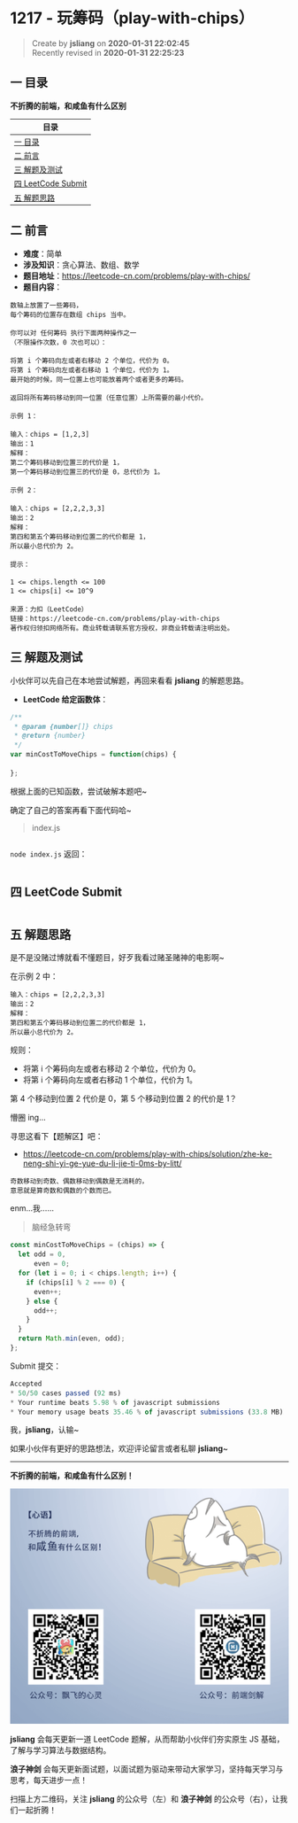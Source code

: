 1217 - 玩筹码（play-with-chips）
===

> Create by **jsliang** on **2020-01-31 22:02:45**  
> Recently revised in **2020-01-31 22:25:23**

## 一 目录

**不折腾的前端，和咸鱼有什么区别**

| 目录 |
| --- | 
| [一 目录](#chapter-one) | 
| [二 前言](#chapter-two) |
| [三 解题及测试](#chapter-three) |
| [四 LeetCode Submit](#chapter-four) |
| [五 解题思路](#chapter-five) |

## 二 前言



* **难度**：简单
* **涉及知识**：贪心算法、数组、数学
* **题目地址**：https://leetcode-cn.com/problems/play-with-chips/
* **题目内容**：

```
数轴上放置了一些筹码，
每个筹码的位置存在数组 chips 当中。

你可以对 任何筹码 执行下面两种操作之一
（不限操作次数，0 次也可以）：

将第 i 个筹码向左或者右移动 2 个单位，代价为 0。
将第 i 个筹码向左或者右移动 1 个单位，代价为 1。
最开始的时候，同一位置上也可能放着两个或者更多的筹码。

返回将所有筹码移动到同一位置（任意位置）上所需要的最小代价。

示例 1：

输入：chips = [1,2,3]
输出：1
解释：
第二个筹码移动到位置三的代价是 1，
第一个筹码移动到位置三的代价是 0，总代价为 1。

示例 2：

输入：chips = [2,2,2,3,3]
输出：2
解释：
第四和第五个筹码移动到位置二的代价都是 1，
所以最小总代价为 2。

提示：

1 <= chips.length <= 100
1 <= chips[i] <= 10^9

来源：力扣（LeetCode）
链接：https://leetcode-cn.com/problems/play-with-chips
著作权归领扣网络所有。商业转载请联系官方授权，非商业转载请注明出处。
```

## 三 解题及测试



小伙伴可以先自己在本地尝试解题，再回来看看 **jsliang** 的解题思路。

* **LeetCode 给定函数体**：

```js
/**
 * @param {number[]} chips
 * @return {number}
 */
var minCostToMoveChips = function(chips) {
    
};
```

根据上面的已知函数，尝试破解本题吧~

确定了自己的答案再看下面代码哈~

> index.js

```js

```

`node index.js` 返回：

```js

```

## 四 LeetCode Submit



```js

```

## 五 解题思路



是不是没赌过博就看不懂题目，好歹我看过赌圣赌神的电影啊~

在示例 2 中：

```
输入：chips = [2,2,2,3,3]
输出：2
解释：
第四和第五个筹码移动到位置二的代价都是 1，
所以最小总代价为 2。
```

规则：

* 将第 i 个筹码向左或者右移动 2 个单位，代价为 0。
* 将第 i 个筹码向左或者右移动 1 个单位，代价为 1。

第 4 个移动到位置 2 代价是 0，第 5 个移动到位置 2 的代价是 1？

懵圈 ing...

寻思这看下【题解区】吧：

* https://leetcode-cn.com/problems/play-with-chips/solution/zhe-ke-neng-shi-yi-ge-yue-du-li-jie-ti-0ms-by-litt/

```
奇数移动到奇数、偶数移动到偶数是无消耗的，
意思就是算奇数和偶数的个数而已。
```

enm...我……

> 脑经急转弯

```js
const minCostToMoveChips = (chips) => {
  let odd = 0,
      even = 0;
  for (let i = 0; i < chips.length; i++) {
    if (chips[i] % 2 === 0) {
      even++;
    } else {
      odd++;
    }
  }
  return Math.min(even, odd);
};
```

Submit 提交：

```js
Accepted
* 50/50 cases passed (92 ms)
* Your runtime beats 5.98 % of javascript submissions
* Your memory usage beats 35.46 % of javascript submissions (33.8 MB)
```

我，**jsliang**，认输~

如果小伙伴有更好的思路想法，欢迎评论留言或者私聊 **jsliang**~

---

**不折腾的前端，和咸鱼有什么区别！**

![图](../../../public-repertory/img/z-index-small.png)

**jsliang** 会每天更新一道 LeetCode 题解，从而帮助小伙伴们夯实原生 JS 基础，了解与学习算法与数据结构。

**浪子神剑** 会每天更新面试题，以面试题为驱动来带动大家学习，坚持每天学习与思考，每天进步一点！

扫描上方二维码，关注 **jsliang** 的公众号（左）和 **浪子神剑** 的公众号（右），让我们一起折腾！

